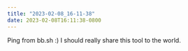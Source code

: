 ```yaml
---
title: "2023-02-08_16-11-38"
date: 2023-02-08T16:11:38-0800
---
```


Ping from bb.sh :) I should really share this tool to the world.
